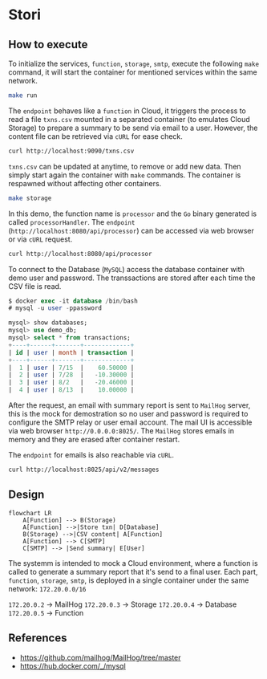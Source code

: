 # Stori

## How to execute

To initialize the services, `function`, `storage`, `smtp`, execute the following `make` command,
it will start the container for mentioned services within the same network.

```bash
make run
```

The `endpoint` behaves like a `function` in Cloud, it triggers the process to read a file `txns.csv`
mounted in a separated container (to emulates Cloud Storage) to prepare a summary to be send via
email to a user. However, the content file can be retrieved via `cURL` for ease check.

```bash
curl http://localhost:9090/txns.csv
```

`txns.csv` can be updated at anytime, to remove or add new data. Then simply start again the container
with `make` commands. The container is respawned without affecting other containers.

```bash
make storage
```

In this demo, the function name is `processor` and the `Go` binary generated is called `processorHandler`.
The `endpoint` (`http://localhost:8080/api/processor`) can be accessed via web browser or via `cURL`
request.

```bash
curl http://localhost:8080/api/processor
```

To connect to the Database (`MySQL`) access the database container with demo user and password. The
transsactions are stored after each time the CSV file is read.

```sql
$ docker exec -it database /bin/bash
# mysql -u user -ppassword

mysql> show databases;
mysql> use demo_db;
mysql> select * from transactions;
+----+------+-------+-------------+
| id | user | month | transaction |
+----+------+-------+-------------+
|  1 | user | 7/15  |    60.50000 |
|  2 | user | 7/28  |   -10.30000 |
|  3 | user | 8/2   |   -20.46000 |
|  4 | user | 8/13  |    10.00000 |
```

After the request, an email with summary report is sent to `MailHog` server, this is the mock for
demostration so no user and password is required to configure the SMTP relay or user email account.
The mail UI is accessible via web browser `http://0.0.0.0:8025/`. The `MailHog` stores emails in
memory and they are erased after container restart.

The `endpoint` for emails is also reachable via `cURL`.

```bash
curl http://localhost:8025/api/v2/messages
```

## Design

```Mermaid
flowchart LR
    A[Function] --> B(Storage)
    A[Function] -->|Store txn| D[Database]
    B(Storage) -->|CSV content| A[Function]
    A[Function] --> C[SMTP]
    C[SMTP] --> |Send summary| E[User]
```

The systemm is intended to mock a Cloud environment, where a function is called to generate a
summary report that it's send to a final user. Each part, `function`, `storage`, `smtp`, is deployed
in a single container under the same network: `172.20.0.0/16`

`172.20.0.2` -> MailHog
`172.20.0.3` -> Storage
`172.20.0.4` -> Database
`172.20.0.5` -> Function

## References

* https://github.com/mailhog/MailHog/tree/master
* https://hub.docker.com/_/mysql
